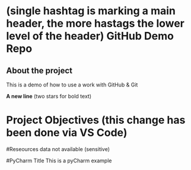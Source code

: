 # (single hashtag is marking a main header, the more hastags the lower level of the header) GitHub Demo Repo

## About the project
This is a demo of how to use a work with GitHub & Git

**A new line** (two stars for bold text) 

# Project Objectives (this change has been done via VS Code)

#Reseources
data not available (sensitive)

#PyCharm Title
This is a pyCharm example
